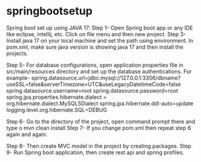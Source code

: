 # springbootsetup



Spring boot set up using JAVA 17:
Step 1- Open Spring boot app or any IDE like eclipse, intellij, etc. Click on file menu and then new project.
Step 3- Install java 17 on your local machine and set the path using environment. In pom.xml, make sure java version is showing java 17 and then install the projects.

Step 5- For database configurations, open application.properties file in src/main/resources directory and set up the database authentications. For example-
spring.datasource.url=jdbc:mysql://127.0.0.1:3306/dbname?useSSL=false&serverTimezone=UTC&useLegacyDatetimeCode=false
spring.datasource.username=root
spring.datasource.password=root
spring.jpa.properties.hibernate.dialect = org.hibernate.dialect.MySQL5Dialect
spring.jpa.hibernate.ddl-auto=update
logging.level.org.hibernate.SQL=DEBUG

Step 6- Go to the directory of the project, open command prompt there and type 
o	mvn clean install
Step 7- If you change pom.xml then repeat step 6 again and again.

Step 8- Then create MVC model in the project by creating packages.
Step 9- Run Spring boot application, then create rest api and spring profiles.
